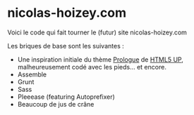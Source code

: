 nicolas-hoizey.com
==================

Voici le code qui fait tourner le (futur) site nicolas-hoizey.com

Les briques de base sont les suivantes :
- Une inspiration initiale du thème [Prologue](http://html5up.net/uploads/demos/prologue/) de [HTML5 UP](http://html5up.net/), malheureusement codé avec les pieds… et encore.
- Assemble
- Grunt
- Sass
- Pleeease (featuring Autoprefixer)
- Beaucoup de jus de crâne
